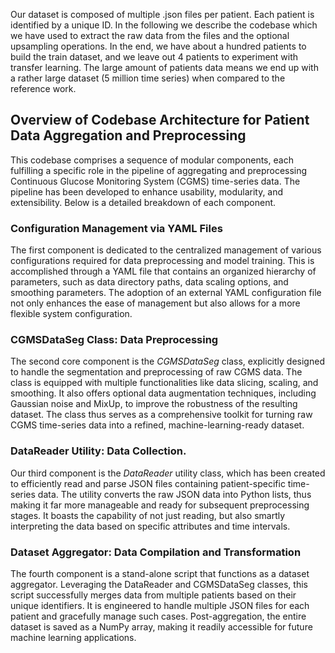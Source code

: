 Our dataset is composed of multiple .json files per patient. Each patient is identified by a unique ID.
In the following we describe the codebase which we have used to extract the raw data from the files and the optional upsampling operations.
In the end, we have about a hundred patients to build the train dataset, and we leave out 4 patients to experiment with transfer learning.
The large amount of patients data means we end up with a rather large dataset (5 million time series) when compared to the reference work. 

## Overview of Codebase Architecture for Patient Data Aggregation and Preprocessing

This codebase comprises a sequence of modular components, each fulfilling a specific role in the pipeline of aggregating and preprocessing Continuous Glucose Monitoring System (CGMS) time-series data. The pipeline has been  developed to enhance usability, modularity, and extensibility. Below is a detailed breakdown of each component.

### Configuration Management via YAML Files

The first component is dedicated to the centralized management of various configurations required for data preprocessing and model training. This is accomplished through a YAML file that contains an organized hierarchy of parameters, such as data directory paths, data scaling options, and smoothing parameters. The adoption of an external YAML configuration file not only enhances the ease of management but also allows for a more flexible system configuration.

### CGMSDataSeg Class: Data Preprocessing

The second core component is the *CGMSDataSeg* class, explicitly designed to handle the segmentation and preprocessing of raw CGMS data. The class is equipped with multiple functionalities like data slicing, scaling, and smoothing. It also offers optional data augmentation techniques, including Gaussian noise and MixUp, to improve the robustness of the resulting dataset. The class thus serves as a comprehensive toolkit for turning raw CGMS time-series data into a refined, machine-learning-ready dataset.
<!-- The *_build_dataset* method in CGMSDataSeg constructs time-series windows from raw glucose readings for machine learning models. Specifically, it takes continuous glucose measurements and slices them into overlapping 'windows' of fixed lengths, defined by sampling_horizon and prediction_horizon. These windows serve as input features (x) and corresponding targets (y) for supervised learning. The method allows for different padding strategies to adjust the shape of the output, catering to the needs of various types of temporal models. -->

### DataReader Utility: Data Collection. 

Our third component is the *DataReader* utility class, which has been created to efficiently read and parse JSON files containing patient-specific time-series data. The utility converts the raw JSON data into Python lists, thus making it far more manageable and ready for subsequent preprocessing stages. It boasts the capability of not just reading, but also smartly interpreting the data based on specific attributes and time intervals.

### Dataset Aggregator: Data Compilation and Transformation

The fourth component is a stand-alone script that functions as a dataset aggregator. Leveraging the DataReader and CGMSDataSeg classes, this script successfully merges data from multiple patients based on their unique identifiers. It is engineered to handle multiple JSON files for each patient and gracefully manage such cases. Post-aggregation, the entire dataset is saved as a NumPy array, making it readily accessible for future machine learning applications.
